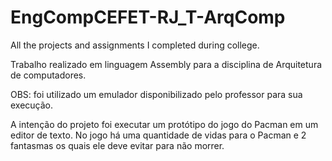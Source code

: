 # EngCompCEFET-RJ_T-ArqComp
All the projects and assignments I completed during college.

Trabalho realizado em linguagem Assembly para a disciplina de Arquitetura de computadores.

OBS: foi utilizado um emulador disponibilizado pelo professor para sua execução.

A intenção do projeto foi executar um protótipo do jogo do Pacman em um editor de texto. No jogo há uma quantidade de vidas para o Pacman e 2 fantasmas os quais ele deve evitar para não morrer.
